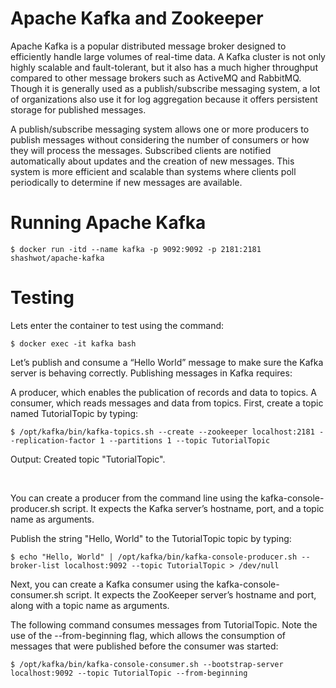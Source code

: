 # Apache Kafka and Zookeeper

Apache Kafka is a popular distributed message broker designed to efficiently handle large volumes of real-time data. A Kafka cluster is not only highly scalable and fault-tolerant, but it also has a much higher throughput compared to other message brokers such as ActiveMQ and RabbitMQ. Though it is generally used as a publish/subscribe messaging system, a lot of organizations also use it for log aggregation because it offers persistent storage for published messages.

A publish/subscribe messaging system allows one or more producers to publish messages without considering the number of consumers or how they will process the messages. Subscribed clients are notified automatically about updates and the creation of new messages. This system is more efficient and scalable than systems where clients poll periodically to determine if new messages are available.

# Running Apache Kafka

```
$ docker run -itd --name kafka -p 9092:9092 -p 2181:2181 shashwot/apache-kafka
```

# Testing
Lets enter the container to test using the command:

```
$ docker exec -it kafka bash
```

Let’s publish and consume a “Hello World” message to make sure the Kafka server is behaving correctly. Publishing messages in Kafka requires:

A producer, which enables the publication of records and data to topics.
A consumer, which reads messages and data from topics.
First, create a topic named TutorialTopic by typing:

```
$ /opt/kafka/bin/kafka-topics.sh --create --zookeeper localhost:2181 --replication-factor 1 --partitions 1 --topic TutorialTopic
```
Output:
Created topic "TutorialTopic".

<br>

You can create a producer from the command line using the kafka-console-producer.sh script. It expects the Kafka server’s hostname, port, and a topic name as arguments.

Publish the string "Hello, World" to the TutorialTopic topic by typing:
```
$ echo "Hello, World" | /opt/kafka/bin/kafka-console-producer.sh --broker-list localhost:9092 --topic TutorialTopic > /dev/null
```

Next, you can create a Kafka consumer using the kafka-console-consumer.sh script. It expects the ZooKeeper server’s hostname and port, along with a topic name as arguments.

The following command consumes messages from TutorialTopic. Note the use of the --from-beginning flag, which allows the consumption of messages that were published before the consumer was started:

```
$ /opt/kafka/bin/kafka-console-consumer.sh --bootstrap-server localhost:9092 --topic TutorialTopic --from-beginning
```
